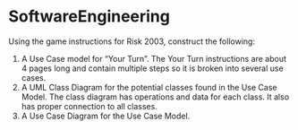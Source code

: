 # SoftwareEngineering

Using the game instructions for Risk 2003, construct the following:
1.	A Use Case model for “Your Turn”. 
    The Your Turn instructions are about 4 pages long and contain multiple steps so it is broken into several use cases.
2.	A UML Class Diagram for the potential classes found in the Use Case Model. 
    The class diagram has operations and data for each class. 
    It also has proper connection to all classes.
3.	A Use Case Diagram for the Use Case Model.

